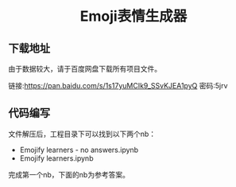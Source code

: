 <h1 align="center"> Emoji表情生成器   </h1>

## 下载地址

由于数据较大，请于百度网盘下载所有项目文件。

链接:https://pan.baidu.com/s/1s17yuMCIk9_SSvKJEA1pyQ  密码:5jrv

## 代码编写
文件解压后，工程目录下可以找到以下两个nb：
* Emojify learners - no answers.ipynb
* Emojify learners.ipynb

完成第一个nb，下面的nb为参考答案。
